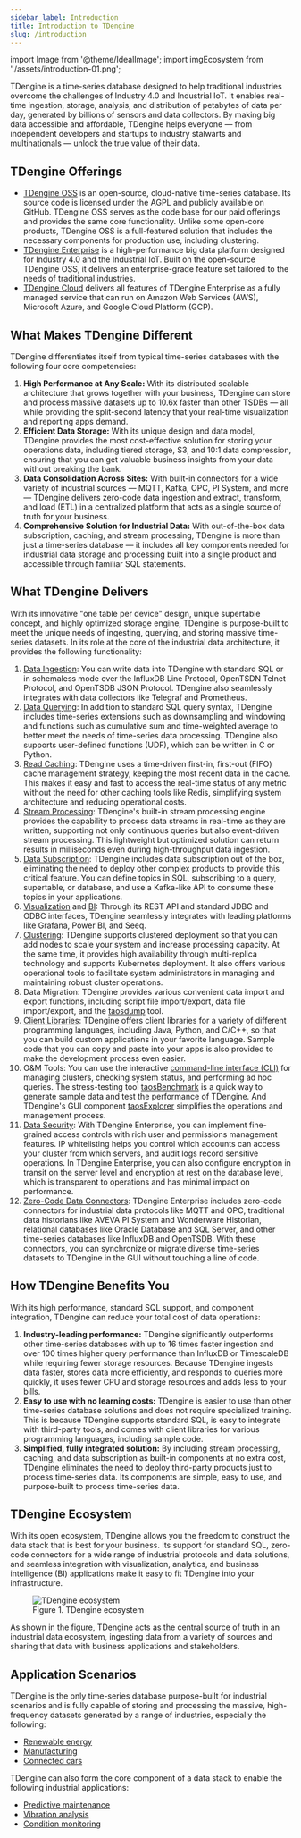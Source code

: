 ```yaml
---
sidebar_label: Introduction
title: Introduction to TDengine
slug: /introduction
---
```


import Image from '@theme/IdealImage';
import imgEcosystem from './assets/introduction-01.png';

TDengine is a time-series database designed to help traditional industries overcome the challenges of Industry 4.0 and Industrial IoT. It enables real-time ingestion, storage, analysis, and distribution of petabytes of data per day, generated by billions of sensors and data collectors. By making big data accessible and affordable, TDengine helps everyone — from independent developers and startups to industry stalwarts and multinationals — unlock the true value of their data.

## TDengine Offerings

- [TDengine OSS](https://tdengine.com/oss/) is an open-source, cloud-native time-series database. Its source code is licensed under the AGPL and publicly available on GitHub. TDengine OSS serves as the code base for our paid offerings and provides the same core functionality. Unlike some open-core products, TDengine OSS is a full-featured solution that includes the necessary components for production use, including clustering.
- [TDengine Enterprise](https://tdengine.com/enterprise/) is a high-performance big data platform designed for Industry 4.0 and the Industrial IoT. Built on the open-source TDengine OSS, it delivers an enterprise-grade feature set tailored to the needs of traditional industries.
- [TDengine Cloud](https://cloud.tdengine.com) delivers all features of TDengine Enterprise as a fully managed service that can run on Amazon Web Services (AWS), Microsoft Azure, and Google Cloud Platform (GCP).

## What Makes TDengine Different

TDengine differentiates itself from typical time-series databases with the following four core competencies:

1. **High Performance at Any Scale:** With its distributed scalable architecture that grows together with your business, TDengine can store and process massive datasets up to 10.6x faster than other TSDBs — all while providing the split-second latency that your real-time visualization and reporting apps demand.
2. **Efficient Data Storage:** With its unique design and data model, TDengine provides the most cost-effective solution for storing your operations data, including tiered storage, S3, and 10:1 data compression, ensuring that you can get valuable business insights from your data without breaking the bank.
3. **Data Consolidation Across Sites:** With built-in connectors for a wide variety of industrial sources — MQTT, Kafka, OPC, PI System, and more — TDengine delivers zero-code data ingestion and extract, transform, and load (ETL) in a centralized platform that acts as a single source of truth for your business.
4. **Comprehensive Solution for Industrial Data:** With out-of-the-box data subscription, caching, and stream processing, TDengine is more than just a time-series database — it includes all key components needed for industrial data storage and processing built into a single product and accessible through familiar SQL statements.

## What TDengine Delivers

With its innovative "one table per device" design, unique supertable concept, and highly optimized storage engine, TDengine is purpose-built to meet the unique needs of ingesting, querying, and storing massive time-series datasets. In its role at the core of the industrial data architecture, it provides the following functionality:

1. [Data Ingestion](../basic-features/data-ingestion/): You can write data into TDengine with standard SQL or in schemaless mode over the InfluxDB Line Protocol, OpenTSDN Telnet Protocol, and OpenTSDB JSON Protocol. TDengine also seamlessly integrates with data collectors like Telegraf and Prometheus.
2. [Data Querying](../basic-features/data-querying): In addition to standard SQL query syntax, TDengine includes time-series extensions such as downsampling and windowing and functions such as cumulative sum and time-weighted average to better meet the needs of time-series data processing. TDengine also supports user-defined functions (UDF), which can be written in C or Python.
3. [Read Caching](../advanced-features/caching/): TDengine uses a time-driven first-in, first-out (FIFO) cache management strategy, keeping the most recent data in the cache. This makes it easy and fast to access the real-time status of any metric without the need for other caching tools like Redis, simplifying system architecture and reducing operational costs.
4. [Stream Processing](../advanced-features/stream-processing/): TDengine's built-in stream processing engine provides the capability to process data streams in real-time as they are written, supporting not only continuous queries but also event-driven stream processing. This lightweight but optimized solution can return results in milliseconds even during high-throughput data ingestion.
5. [Data Subscription](../advanced-features/data-subscription): TDengine includes data subscription out of the box, eliminating the need to deploy other complex products to provide this critical feature. You can define topics in SQL, subscribing to a query, supertable, or database, and use a Kafka-like API to consume these topics in your applications.
6. [Visualization](../third-party-tools/visualization/) and [BI](../third-party-tools/analytics/): Through its REST API and standard JDBC and ODBC interfaces, TDengine seamlessly integrates with leading platforms like Grafana, Power BI, and Seeq.
7. [Clustering](../operations-and-maintenance/deploy-your-cluster/): TDengine supports clustered deployment so that you can add nodes to scale your system and increase processing capacity. At the same time, it provides high availability through multi-replica technology and supports Kubernetes deployment. It also offers various operational tools to facilitate system administrators in managing and maintaining robust cluster operations.
8. Data Migration: TDengine provides various convenient data import and export functions, including script file import/export, data file import/export, and the [taosdump](../tdengine-reference/tools/taosdump/) tool.
9. [Client Libraries](../tdengine-reference/client-libraries/): TDengine offers client libraries for a variety of different programming languages, including Java, Python, and C/C++, so that you can build custom applications in your favorite language. Sample code that you can copy and paste into your apps is also provided to make the development process even easier.
10. O&M Tools: You can use the interactive [command-line interface (CLI)](../tdengine-reference/tools/tdengine-cli/) for managing clusters, checking system status, and performing ad hoc queries. The stress-testing tool [taosBenchmark](../tdengine-reference/tools/taosbenchmark/) is a quick way to generate sample data and test the performance of TDengine. And TDengine's GUI component [taosExplorer](../tdengine-reference/components/taosexplorer/) simplifies the operations and management process.
11. [Data Security](https://tdengine.com/security/): With TDengine Enterprise, you can implement fine-grained access controls with rich user and permissions management features. IP whitelisting helps you control which accounts can access your cluster from which servers, and audit logs record sensitive operations. In TDengine Enterprise, you can also configure encryption in transit on the server level and encryption at rest on the database level, which is transparent to operations and has minimal impact on performance.
12. [Zero-Code Data Connectors](https://tdengine.com/data-sources/): TDengine Enterprise includes zero-code connectors for industrial data protocols like MQTT and OPC, traditional data historians like AVEVA PI System and Wonderware Historian, relational databases like Oracle Database and SQL Server, and other time-series databases like InfluxDB and OpenTSDB. With these connectors, you can synchronize or migrate diverse time-series datasets to TDengine in the GUI without touching a line of code.

## How TDengine Benefits You

With its high performance, standard SQL support, and component integration, TDengine can reduce your total cost of data operations:

1. **Industry-leading performance:** TDengine significantly outperforms other time-series databases with up to 16 times faster ingestion and over 100 times higher query performance than InfluxDB or TimescaleDB while requiring fewer storage resources. Because TDengine ingests data faster, stores data more efficiently, and responds to queries more quickly, it uses fewer CPU and storage resources and adds less to your bills.
2. **Easy to use with no learning costs:** TDengine is easier to use than other time-series database solutions and does not require specialized training. This is because TDengine supports standard SQL, is easy to integrate with third-party tools, and comes with client libraries for various programming languages, including sample code.
3. **Simplified, fully integrated solution:** By including stream processing, caching, and data subscription as built-in components at no extra cost, TDengine eliminates the need to deploy third-party products just to process time-series data. Its components are simple, easy to use, and purpose-built to process time-series data.

## TDengine Ecosystem

With its open ecosystem, TDengine allows you the freedom to construct the data stack that is best for your business. Its support for standard SQL, zero-code connectors for a wide range of industrial protocols and data solutions, and seamless integration with visualization, analytics, and business intelligence (BI) applications make it easy to fit TDengine into your infrastructure.

<figure>
<Image img={imgEcosystem} alt="TDengine ecosystem"/>
<figcaption>Figure 1. TDengine ecosystem</figcaption>
</figure>

As shown in the figure, TDengine acts as the central source of truth in an industrial data ecosystem, ingesting data from a variety of sources and sharing that data with business applications and stakeholders.

## Application Scenarios

TDengine is the only time-series database purpose-built for industrial scenarios and is fully capable of storing and processing the massive, high-frequency datasets generated by a range of industries, especially the following:

- [Renewable energy](https://tdengine.com/renewable-energy/)
- [Manufacturing](https://tdengine.com/manufacturing/)
- [Connected cars](https://tdengine.com/connected-cars/)

TDengine can also form the core component of a data stack to enable the following industrial applications:

- [Predictive maintenance](https://tdengine.com/predictive-maintenance/)
- [Vibration analysis](https://tdengine.com/high-frequency-data/)
- [Condition monitoring](https://tdengine.com/condition-monitoring)

